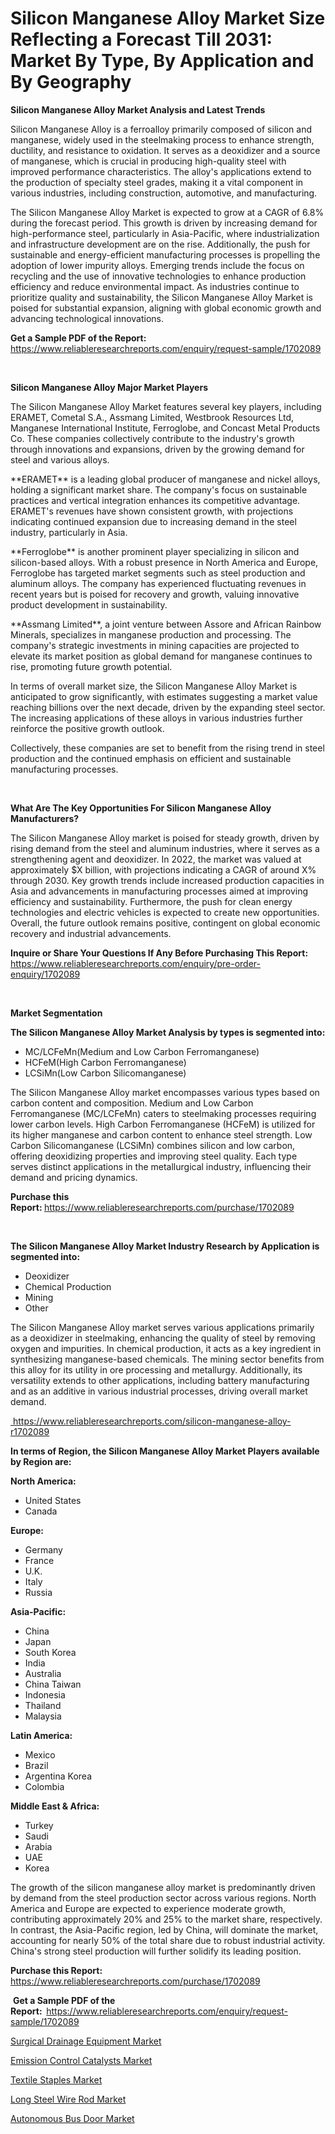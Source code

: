 <p><h1>Silicon Manganese Alloy Market Size Reflecting a Forecast Till 2031: Market By Type, By Application and By Geography</h1></p><p><strong>Silicon Manganese Alloy Market Analysis and Latest Trends</strong></p>
<p><p>Silicon Manganese Alloy is a ferroalloy primarily composed of silicon and manganese, widely used in the steelmaking process to enhance strength, ductility, and resistance to oxidation. It serves as a deoxidizer and a source of manganese, which is crucial in producing high-quality steel with improved performance characteristics. The alloy's applications extend to the production of specialty steel grades, making it a vital component in various industries, including construction, automotive, and manufacturing.</p><p>The Silicon Manganese Alloy Market is expected to grow at a CAGR of 6.8% during the forecast period. This growth is driven by increasing demand for high-performance steel, particularly in Asia-Pacific, where industrialization and infrastructure development are on the rise. Additionally, the push for sustainable and energy-efficient manufacturing processes is propelling the adoption of lower impurity alloys. Emerging trends include the focus on recycling and the use of innovative technologies to enhance production efficiency and reduce environmental impact. As industries continue to prioritize quality and sustainability, the Silicon Manganese Alloy Market is poised for substantial expansion, aligning with global economic growth and advancing technological innovations.</p></p>
<p><strong>Get a Sample PDF of the Report:&nbsp;</strong> <a href="https://www.reliableresearchreports.com/enquiry/request-sample/1702089?utm_campaign=121&utm_medium=2&utm_source=Github&utm_content=ia&utm_term=10112024&utm_id=silicon-manganese-alloy">https://www.reliableresearchreports.com/enquiry/request-sample/1702089</a></p>
<p>&nbsp;</p>
<p><strong>Silicon Manganese Alloy Major Market Players</strong></p>
<p><p>The Silicon Manganese Alloy Market features several key players, including ERAMET, Cometal S.A., Assmang Limited, Westbrook Resources Ltd, Manganese International Institute, Ferroglobe, and Concast Metal Products Co. These companies collectively contribute to the industry's growth through innovations and expansions, driven by the growing demand for steel and various alloys.</p><p>**ERAMET** is a leading global producer of manganese and nickel alloys, holding a significant market share. The company's focus on sustainable practices and vertical integration enhances its competitive advantage. ERAMET's revenues have shown consistent growth, with projections indicating continued expansion due to increasing demand in the steel industry, particularly in Asia.</p><p>**Ferroglobe** is another prominent player specializing in silicon and silicon-based alloys. With a robust presence in North America and Europe, Ferroglobe has targeted market segments such as steel production and aluminum alloys. The company has experienced fluctuating revenues in recent years but is poised for recovery and growth, valuing innovative product development in sustainability.</p><p>**Assmang Limited**, a joint venture between Assore and African Rainbow Minerals, specializes in manganese production and processing. The company's strategic investments in mining capacities are projected to elevate its market position as global demand for manganese continues to rise, promoting future growth potential.</p><p>In terms of overall market size, the Silicon Manganese Alloy Market is anticipated to grow significantly, with estimates suggesting a market value reaching billions over the next decade, driven by the expanding steel sector. The increasing applications of these alloys in various industries further reinforce the positive growth outlook. </p><p>Collectively, these companies are set to benefit from the rising trend in steel production and the continued emphasis on efficient and sustainable manufacturing processes.</p></p>
<p>&nbsp;</p>
<p><strong>What Are The Key Opportunities For Silicon Manganese Alloy Manufacturers?</strong></p>
<p><p>The Silicon Manganese Alloy market is poised for steady growth, driven by rising demand from the steel and aluminum industries, where it serves as a strengthening agent and deoxidizer. In 2022, the market was valued at approximately $X billion, with projections indicating a CAGR of around X% through 2030. Key growth trends include increased production capacities in Asia and advancements in manufacturing processes aimed at improving efficiency and sustainability. Furthermore, the push for clean energy technologies and electric vehicles is expected to create new opportunities. Overall, the future outlook remains positive, contingent on global economic recovery and industrial advancements.</p></p>
<p><strong>Inquire or Share Your Questions If Any Before Purchasing This Report:</strong> <a href="https://www.reliableresearchreports.com/enquiry/pre-order-enquiry/1702089?utm_campaign=121&utm_medium=2&utm_source=Github&utm_content=ia&utm_term=10112024&utm_id=silicon-manganese-alloy">https://www.reliableresearchreports.com/enquiry/pre-order-enquiry/1702089</a></p>
<p>&nbsp;</p>
<p><strong>Market Segmentation</strong></p>
<p><strong>The Silicon Manganese Alloy Market Analysis by types is segmented into:</strong></p>
<p><ul><li>MC/LCFeMn(Medium and Low Carbon Ferromanganese)</li><li>HCFeM(High Carbon Ferromanganese)</li><li>LCSiMn(Low Carbon Silicomanganese)</li></ul></p>
<p><p>The Silicon Manganese Alloy market encompasses various types based on carbon content and composition. Medium and Low Carbon Ferromanganese (MC/LCFeMn) caters to steelmaking processes requiring lower carbon levels. High Carbon Ferromanganese (HCFeM) is utilized for its higher manganese and carbon content to enhance steel strength. Low Carbon Silicomanganese (LCSiMn) combines silicon and low carbon, offering deoxidizing properties and improving steel quality. Each type serves distinct applications in the metallurgical industry, influencing their demand and pricing dynamics.</p></p>
<p><strong>Purchase this Report:&nbsp;</strong><a href="https://www.reliableresearchreports.com/purchase/1702089?utm_campaign=121&utm_medium=2&utm_source=Github&utm_content=ia&utm_term=10112024&utm_id=silicon-manganese-alloy">https://www.reliableresearchreports.com/purchase/1702089</a></p>
<p>&nbsp;</p>
<p><strong>The Silicon Manganese Alloy Market Industry Research by Application is segmented into:</strong></p>
<p><ul><li>Deoxidizer</li><li>Chemical Production</li><li>Mining</li><li>Other</li></ul></p>
<p><p>The Silicon Manganese Alloy market serves various applications primarily as a deoxidizer in steelmaking, enhancing the quality of steel by removing oxygen and impurities. In chemical production, it acts as a key ingredient in synthesizing manganese-based chemicals. The mining sector benefits from this alloy for its utility in ore processing and metallurgy. Additionally, its versatility extends to other applications, including battery manufacturing and as an additive in various industrial processes, driving overall market demand.</p></p>
<p><a href="https://www.reliableresearchreports.com/silicon-manganese-alloy-r1702089?utm_campaign=121&utm_medium=2&utm_source=Github&utm_content=ia&utm_term=10112024&utm_id=silicon-manganese-alloy">&nbsp;https://www.reliableresearchreports.com/silicon-manganese-alloy-r1702089</a></p>
<p><strong>In terms of Region, the Silicon Manganese Alloy Market Players available by Region are:</strong></p>
<p>
    <p> <strong> North America: </strong>
        <ul>
            <li>United States</li>
            <li>Canada</li>
        </ul>
        </p> 
    <p> <strong> Europe: </strong>
        <ul>
            <li>Germany</li>
            <li>France</li>
            <li>U.K.</li>
            <li>Italy</li>
            <li>Russia</li>
        </ul>
        </p> 
    <p> <strong> Asia-Pacific: </strong>
        <ul>
            <li>China</li>
            <li>Japan</li>
            <li>South Korea</li>
            <li>India</li>
            <li>Australia</li>
            <li>China Taiwan</li>
            <li>Indonesia</li>
            <li>Thailand</li>
            <li>Malaysia</li>
        </ul>
        </p> 
    <p> <strong> Latin America: </strong>
        <ul>
            <li>Mexico</li>
            <li>Brazil</li>
            <li>Argentina Korea</li>
            <li>Colombia</li>
        </ul>
        </p> 
    <p> <strong> Middle East & Africa: </strong>
        <ul>
            <li>Turkey</li>
            <li>Saudi</li>
            <li>Arabia</li>
            <li>UAE</li>
            <li>Korea</li>
        </ul>
    </p>
    </p>
<p><p>The growth of the silicon manganese alloy market is predominantly driven by demand from the steel production sector across various regions. North America and Europe are expected to experience moderate growth, contributing approximately 20% and 25% to the market share, respectively. In contrast, the Asia-Pacific region, led by China, will dominate the market, accounting for nearly 50% of the total share due to robust industrial activity. China's strong steel production will further solidify its leading position.</p></p>
<p><strong>Purchase this Report: </strong><a href="https://www.reliableresearchreports.com/purchase/1702089?utm_campaign=121&utm_medium=2&utm_source=Github&utm_content=ia&utm_term=10112024&utm_id=silicon-manganese-alloy">https://www.reliableresearchreports.com/purchase/1702089</a></p>
<p>&nbsp;<strong>Get a Sample PDF of the Report:&nbsp;&nbsp;</strong><a href="https://www.reliableresearchreports.com/enquiry/request-sample/1702089?utm_campaign=121&utm_medium=2&utm_source=Github&utm_content=ia&utm_term=10112024&utm_id=silicon-manganese-alloy">https://www.reliableresearchreports.com/enquiry/request-sample/1702089</a></p>
<p><strong></strong></p>
<p><p><a href="https://issuu.com/reportprime-2/docs/surgical-drainage-equipment-market-_f68df802bf0c5c?utm_campaign=121&utm_medium=2&utm_source=Github&utm_content=ia&utm_term=10112024&utm_id=silicon-manganese-alloy">Surgical Drainage Equipment Market</a></p><p><a href="https://github.com/lambertr3e8v/Market-Research-Report-List-1/blob/main/emission-control-catalysts-market.md?utm_campaign=121&utm_medium=2&utm_source=Github&utm_content=ia&utm_term=10112024&utm_id=silicon-manganese-alloy">Emission Control Catalysts Market</a></p><p><a href="https://github.com/WayneGriffin411/Market-Research-Report-List-1/blob/main/textile-staples-market.md?utm_campaign=121&utm_medium=2&utm_source=Github&utm_content=ia&utm_term=10112024&utm_id=silicon-manganese-alloy">Textile Staples Market</a></p><p><a href="https://www.linkedin.com/pulse/global-long-steel-wire-rod-market-trends-analysis-future-mskzc?utm_campaign=121&utm_medium=2&utm_source=Github&utm_content=ia&utm_term=10112024&utm_id=silicon-manganese-alloy">Long Steel Wire Rod Market</a></p><p><a href="https://www.linkedin.com/pulse/pioneering-growth-analyzing-global-autonomous-bus-door-zsuqc?utm_campaign=121&utm_medium=2&utm_source=Github&utm_content=ia&utm_term=10112024&utm_id=silicon-manganese-alloy">Autonomous Bus Door Market</a></p></p>